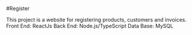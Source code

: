 #Register

This project is a website for registering products, customers and invoices. 
Front End: ReactJs
Back End: Node.js/TypeScript
Data Base: MySQL


